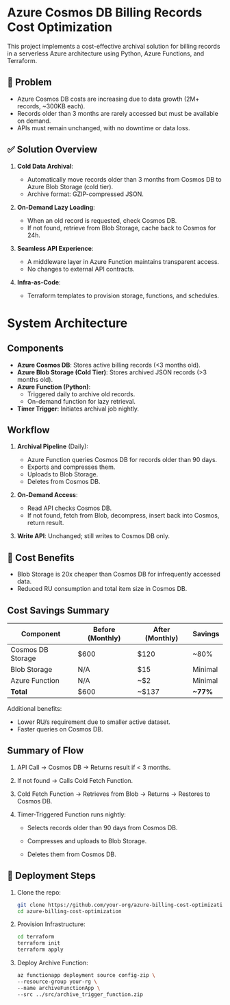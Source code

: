 # Azure Cosmos DB Billing Records Cost Optimization

This project implements a cost-effective archival solution for billing records in a serverless Azure architecture using Python, Azure Functions, and Terraform.

## 🔧 Problem

- Azure Cosmos DB costs are increasing due to data growth (2M+ records, ~300KB each).
- Records older than 3 months are rarely accessed but must be available on demand.
- APIs must remain unchanged, with no downtime or data loss.

## ✅ Solution Overview

1. **Cold Data Archival**:
   - Automatically move records older than 3 months from Cosmos DB to Azure Blob Storage (cold tier).
   - Archive format: GZIP-compressed JSON.

2. **On-Demand Lazy Loading**:
   - When an old record is requested, check Cosmos DB.
   - If not found, retrieve from Blob Storage, cache back to Cosmos for 24h.

3. **Seamless API Experience**:
   - A middleware layer in Azure Function maintains transparent access.
   - No changes to external API contracts.

4. **Infra-as-Code**:
   - Terraform templates to provision storage, functions, and schedules.

# System Architecture

## Components

- **Azure Cosmos DB**: Stores active billing records (<3 months old).
- **Azure Blob Storage (Cold Tier)**: Stores archived JSON records (>3 months old).
- **Azure Function (Python)**: 
  - Triggered daily to archive old records.
  - On-demand function for lazy retrieval.
- **Timer Trigger**: Initiates archival job nightly.

## Workflow

1. **Archival Pipeline** (Daily):
   - Azure Function queries Cosmos DB for records older than 90 days.
   - Exports and compresses them.
   - Uploads to Blob Storage.
   - Deletes from Cosmos DB.

2. **On-Demand Access**:
   - Read API checks Cosmos DB.
   - If not found, fetch from Blob, decompress, insert back into Cosmos, return result.

3. **Write API**: Unchanged; still writes to Cosmos DB only.

## 💸 Cost Benefits

- Blob Storage is 20x cheaper than Cosmos DB for infrequently accessed data.
- Reduced RU consumption and total item size in Cosmos DB.

## Cost Savings Summary

| Component           | Before (Monthly) | After (Monthly) | Savings |
|--------------------|------------------|------------------|---------|
| Cosmos DB Storage  | $600             | $120             | ~80%    |
| Blob Storage       | N/A              | $15              | Minimal |
| Azure Function     | N/A              | ~$2              | Minimal |
| **Total**          | $600             | ~$137            | **~77%** |

Additional benefits:
- Lower RU/s requirement due to smaller active dataset.
- Faster queries on Cosmos DB.


## Summary of Flow
1. API Call → Cosmos DB → Returns result if < 3 months.

2. If not found → Calls Cold Fetch Function.

3. Cold Fetch Function → Retrieves from Blob → Returns → Restores to Cosmos DB.

4. Timer-Triggered Function runs nightly:

   - Selects records older than 90 days from Cosmos DB.

   - Compresses and uploads to Blob Storage.

   - Deletes them from Cosmos DB.

## 🚀 Deployment Steps

1. Clone the repo:
   ```bash
   git clone https://github.com/your-org/azure-billing-cost-optimization.git
   cd azure-billing-cost-optimization

2. Provision Infrastructure:
   ```bash
   cd terraform
   terraform init
   terraform apply

3. Deploy Archive Function:
   ```bash
   az functionapp deployment source config-zip \
   --resource-group your-rg \
   --name archiveFunctionApp \
   --src ../src/archive_trigger_function.zip


